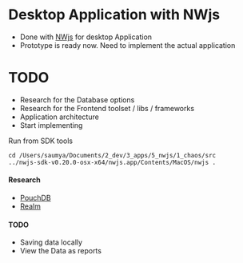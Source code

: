 Desktop Application with NWjs
============================

 - Done with [NWjs][1] for desktop Application
 - Prototype is ready now. Need to implement the actual application

TODO
========== 
 - Research for the Database options
 - Research for the Frontend toolset / libs / frameworks
 - Application architecture
 - Start implementing



Run from SDK tools

```
cd /Users/saumya/Documents/2_dev/3_apps/5_nwjs/1_chaos/src 
../nwjs-sdk-v0.20.0-osx-x64/nwjs.app/Contents/MacOS/nwjs .
```

#### Research
 - [PouchDB][2]
 - [Realm][3]


#### TODO

 - Saving data locally
 - View the Data as reports










[1]: https://nwjs.io/downloads/
[2]: https://pouchdb.com/guides/setup-pouchdb.html
[3]: https://realm.io/docs/javascript/latest/